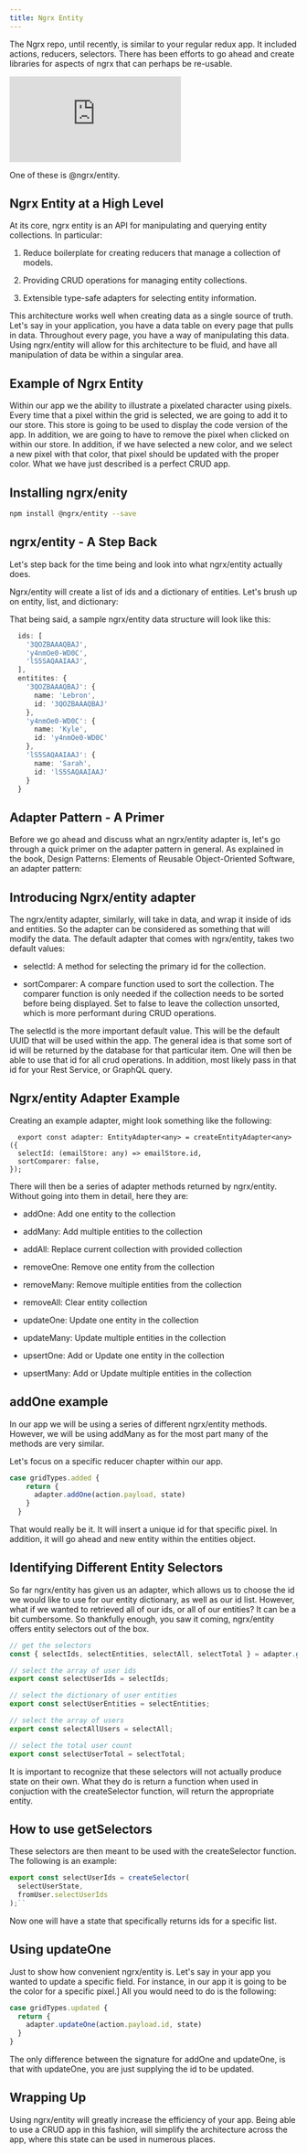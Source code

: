 ```yaml
---
title: Ngrx Entity
---
```


The Ngrx repo, until recently, is similar to your regular redux app. It
included actions, reducers, selectors. There has been efforts to go
ahead and create libraries for aspects of ngrx that can perhaps be
re-usable.

![](https://github.com/razroo/employee-dashboard-angular/blob/master/libs/data-graphql/src/lib/data-graphql.module.ts#L1-L5)

One of these is \@ngrx/entity.

 Ngrx Entity at a High Level 
----------------------------

At its core, ngrx entity is an API for manipulating and querying entity
collections. In particular:

1.  Reduce boilerplate for creating reducers that manage a collection of
    models.

2.  Providing CRUD operations for managing entity collections.

3.  Extensible type-safe adapters for selecting entity information.

This architecture works well when creating data as a single source of
truth. Let's say in your application, you have a data table on every
page that pulls in data. Throughout every page, you have a way of
manipulating this data. Using ngrx/entity will allow for this
architecture to be fluid, and have all manipulation of data be within a
singular area.

 Example of Ngrx Entity 
-----------------------

Within our app we the ability to illustrate a pixelated character using
pixels. Every time that a pixel within the grid is selected, we are
going to add it to our store. This store is going to be used to display
the code version of the app. In addition, we are going to have to remove
the pixel when clicked on within our store. In addition, if we have
selected a new color, and we select a new pixel with that color, that
pixel should be updated with the proper color. What we have just
described is a perfect CRUD app.

 Installing ngrx/enity 
----------------------

```bash
npm install @ngrx/entity --save
```

 ngrx/entity - A Step Back 
--------------------------

Let's step back for the time being and look into what ngrx/entity
actually does.

Ngrx/entity will create a list of ids and a dictionary of entities.
Let's brush up on entity, list, and dictionary:

That being said, a sample ngrx/entity data structure will look like
this:

```ts
  ids: [
    '3QOZBAAAQBAJ',
    'y4nmOe0-WD0C',
    'lS5SAQAAIAAJ',
  ],
  entitites: {
    '3QOZBAAAQBAJ': {
      name: 'Lebron',
      id: '3QOZBAAAQBAJ'
    },
    'y4nmOe0-WD0C': {
      name: 'Kyle',
      id: 'y4nmOe0-WD0C'
    },
    'lS5SAQAAIAAJ': {
      name: 'Sarah',
      id: 'lS5SAQAAIAAJ'
    }
  }
```

 Adapter Pattern - A Primer 
---------------------------

Before we go ahead and discuss what an ngrx/entity adapter is, let's go
through a quick primer on the adapter pattern in general. As explained
in the book, Design Patterns: Elements of Reusable Object-Oriented
Software, an adapter pattern:

 Introducing Ngrx/entity adapter 
--------------------------------

The ngrx/entity adapter, similarly, will take in data, and wrap it
inside of ids and entities. So the adapter can be considered as
something that will modify the data. The default adapter that comes with
ngrx/entity, takes two default values:

-   selectId: A method for selecting the primary id for the collection.

-   sortComparer: A compare function used to sort the collection. The
    comparer function is only needed if the collection needs to be
    sorted before being displayed. Set to false to leave the collection
    unsorted, which is more performant during CRUD operations.

The selectId is the more important default value. This will be the
default UUID that will be used within the app. The general idea is that
some sort of id will be returned by the database for that particular
item. One will then be able to use that id for all crud operations. In
addition, most likely pass in that id for your Rest Service, or GraphQL
query.

 Ngrx/entity Adapter Example 
----------------------------

Creating an example adapter, might look something like the following:

      export const adapter: EntityAdapter<any> = createEntityAdapter<any>({
      selectId: (emailStore: any) => emailStore.id,
      sortComparer: false,
    });

There will then be a series of adapter methods returned by ngrx/entity.
Without going into them in detail, here they are:

-   addOne: Add one entity to the collection

-   addMany: Add multiple entities to the collection

-   addAll: Replace current collection with provided collection

-   removeOne: Remove one entity from the collection

-   removeMany: Remove multiple entities from the collection

-   removeAll: Clear entity collection

-   updateOne: Update one entity in the collection

-   updateMany: Update multiple entities in the collection

-   upsertOne: Add or Update one entity in the collection

-   upsertMany: Add or Update multiple entities in the collection

 addOne example 
---------------

In our app we will be using a series of different ngrx/entity methods.
However, we will be using addMany as for the most part many of the
methods are very similar.

Let's focus on a specific reducer chapter within our app.

```ts
case gridTypes.added {
    return {
      adapter.addOne(action.payload, state)
    }
  }
```

That would really be it. It will insert a unique id for that specific
pixel. In addition, it will go ahead and new entity within the entities
object.

 Identifying Different Entity Selectors 
---------------------------------------

So far ngrx/entity has given us an adapter, which allows us to choose
the id we would like to use for our entity dictionary, as well as our id
list. However, what if we wanted to retrieved all of our ids, or all of
our entities? It can be a bit cumbersome. So thankfully enough, you saw
it coming, ngrx/entity offers entity selectors out of the box.

```ts
// get the selectors
const { selectIds, selectEntities, selectAll, selectTotal } = adapter.getSelectors();

// select the array of user ids
export const selectUserIds = selectIds;

// select the dictionary of user entities
export const selectUserEntities = selectEntities;

// select the array of users
export const selectAllUsers = selectAll;

// select the total user count
export const selectUserTotal = selectTotal;
```

It is important to recognize that these selectors will not actually
produce state on their own. What they do is return a function when used
in conjuction with the createSelector function, will return the
appropriate entity.

 How to use getSelectors 
------------------------

These selectors are then meant to be used with the createSelector
function. The following is an example:

```ts
export const selectUserIds = createSelector(
  selectUserState,
  fromUser.selectUserIds
);``
```
    
Now one will have a state that specifically returns ids for a specific
list.

 Using updateOne 
----------------

Just to show how convenient ngrx/entity is. Let's say in your app you
wanted to update a specific field. For instance, in our app it is going
to be the color for a specific pixel.\] All you would need to do is the
following:

```ts
case gridTypes.updated {
  return {
    adapter.updateOne(action.payload.id, state)
  }
}
```

The only difference between the signature for addOne and updateOne, is
that with updateOne, you are just supplying the id to be updated.

 Wrapping Up 
------------

Using ngrx/entity will greatly increase the efficiency of your app.
Being able to use a CRUD app in this fashion, will simplify the
architecture across the app, where this state can be used in numerous
places.
